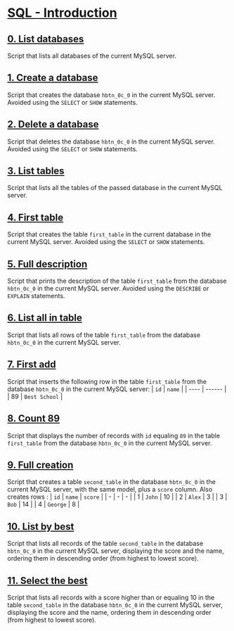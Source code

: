 # [SQL - Introduction](https://intranet.hbtn.io/projects/2128)

## [0. List databases](0-list_databases.sql)
Script that lists all databases of the current MySQL server.

## [1. Create a database](1-create_database_if_missing.sql)
Script that creates the database `hbtn_0c_0` in the current MySQL server. Avoided using the `SELECT` or `SHOW` statements.

## [2. Delete a database](2-remove_database.sql)
Script that deletes the database `hbtn_0c_0` in the current MySQL server. Avoided using the `SELECT` or `SHOW` statements.

## [3. List tables](3-list_tables.sql)
Script that lists all the tables of the passed database in the current MySQL server.

## [4. First table](4-first_table.sql)
Script that creates the table `first_table` in the current database in the current MySQL server. Avoided using the `SELECT` or `SHOW` statements.

## [5. Full description](5-full_table.sql)
Script that prints the description of the table `first_table` from the database `hbtn_0c_0` in the current MySQL server. Avoided using the `DESCRIBE` or `EXPLAIN` statements.

## [6. List all in table](6-list_values.sql)
Script that lists all rows of the table `first_table` from the database `hbtn_0c_0` in the current MySQL server.

## [7. First add](7-insert_value.sql)
Script that inserts the following row in the table `first_table` from the database `hbtn_0c_0` in the current MySQL server:
| `id` | `name` |
| ---- | ------ |
| 89 | `Best School` |

## [8. Count 89](8-count_89.sql)
Script that displays the number of records with `id` equaling `89` in the table `first_table` from the database `hbtn_0c_0` in the current MySQL server.

## [9. Full creation](9-full_creation.sql)
Script that creates a table `second_table` in the database `hbtn_0c_0` in the current MySQL server, with the same model, plus a `score` column. Also creates rows :
| `id` | `name` | `score` |
| - | - | - |
| 1 | `John` | 10 |
| 2 | `Alex` | 3 |
| 3 | `Bob` | 14 |
| 4 | `George` | 8 |

## [10. List by best](10-top_score.sql)
Script that lists all records of the table `second_table` in the database `hbtn_0c_0` in the current MySQL server, displaying the score and the name, ordering them in descending order (from highest to lowest score).

## [11. Select the best](11-best_score.sql)
Script that lists all records with a score higher than or equaling 10 in the table `second_table` in the database `hbtn_0c_0` in the current MySQL server, displaying the score and the name, ordering them in descending order (from highest to lowest score).
